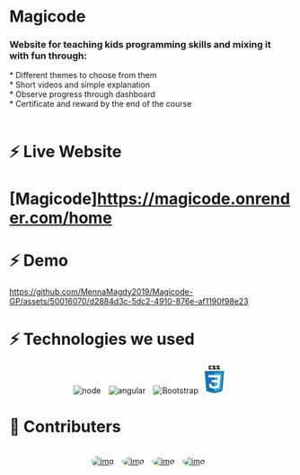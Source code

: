 # Magicode
<h3>Website for teaching kids programming skills and mixing it with fun through:</h3> 
* Different themes to choose from them
<br>
* Short videos and simple explanation
<br>
* Observe progress through dashboard 
<br>
* Certificate and reward by the end of the course
<br>
<br>
<h1>⚡ Live Website<h1>

[Magicode]https://magicode.onrender.com/home

<h1>⚡ Demo</h1>

https://github.com/MennaMagdy2019/Magicode-GP/assets/50016070/d2884d3c-5dc2-4910-876e-af1190f98e23

<h1>⚡ Technologies we used </h1>
<div style="margin:auto;text-align:center">
<p align="center">

<img src="https://encrypted-tbn0.gstatic.com/images?q=tbn:ANd9GcRWG16nYCzOpEWhAHZQbCvTlFnsAAhcZb1BCQ&usqp=CAU" alt="node" width="100" height="50" style="padding-right:10px"/>
  <img src="https://upload.wikimedia.org/wikipedia/commons/thumb/c/cf/Angular_full_color_logo.svg/1200px-Angular_full_color_logo.svg.png" alt="angular" width="50" height="50" style="padding-right:10px"/>
 <img src="https://encrypted-tbn0.gstatic.com/images?q=tbn:ANd9GcT4QmYBYjqj91Qzjxdz-SYCiv-sg6BdQ424ew&usqp=CAU" alt="Bootstrap" width="50" height="50"/>
 <img src="https://raw.githubusercontent.com/devicons/devicon/master/icons/css3/css3-original-wordmark.svg" alt="css3" width="50" height="50"/> 
  </p>
</div>

<h1>🤝 Contributers</h1>
<br>


<div style="margin:auto; text-align:center">
<a href="https://github.com/MennaMagdy2019" style="border-radius:50%; margin-right:10px;"><img src="https://avatars.githubusercontent.com/u/50016070?s=96&v=4" width="50px" height="50px" style="border-radius:50px" alt="img"></a>
<a href="https://github.com/Alaa-Mostafa" style="border-radius:50%; margin-right:10px;"><img src="https://avatars.githubusercontent.com/u/58535395?v=4" width="50px" height="50px" style="border-radius:100%" alt="img"></a>
<a href="https://github.com/Hadeer-Elsayed" style="border-radius:50%; margin-right:10px;"><img src="https://avatars.githubusercontent.com/u/119134893?v=4" width="50px" height="50px" style="border-radius:100%" alt="img"></a>
<a href="https://github.com/eng-AhmedMahmoud" style="border-radius:50%; margin-right:10px;"><img src="https://avatars.githubusercontent.com/u/78612108?v=4" width="50px" height="50px" style="border-radius:100%" alt="img"></a>
</div>




 





